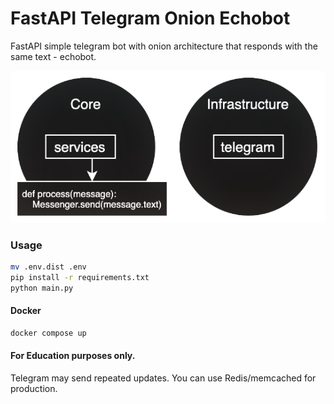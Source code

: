 # FastAPI Telegram Onion Echobot
FastAPI simple telegram bot with onion architecture that responds with the same text - echobot.

![Diagram](.github/diagram.png)

### Usage
```sh
mv .env.dist .env
pip install -r requirements.txt
python main.py
```

#### Docker
```sh
docker compose up
```

#### For Education purposes only.
Telegram may send repeated updates.
You can use Redis/memcached for production.
